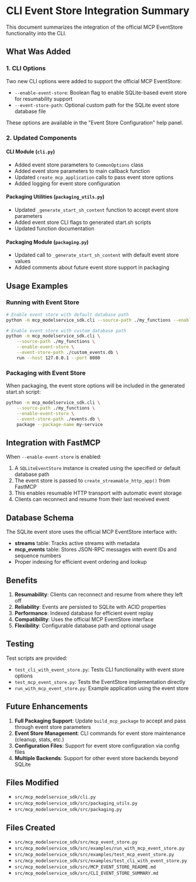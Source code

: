 # CLI Event Store Integration Summary

This document summarizes the integration of the official MCP EventStore functionality into the CLI.

## What Was Added

### 1. CLI Options

Two new CLI options were added to support the official MCP EventStore:

- `--enable-event-store`: Boolean flag to enable SQLite-based event store for resumability support
- `--event-store-path`: Optional custom path for the SQLite event store database file

These options are available in the "Event Store Configuration" help panel.

### 2. Updated Components

#### CLI Module (`cli.py`)
- Added event store parameters to `CommonOptions` class
- Added event store parameters to main callback function
- Updated `create_mcp_application` calls to pass event store options
- Added logging for event store configuration

#### Packaging Utilities (`packaging_utils.py`)
- Updated `_generate_start_sh_content` function to accept event store parameters
- Added event store CLI flags to generated start.sh scripts
- Updated function documentation

#### Packaging Module (`packaging.py`)
- Updated call to `_generate_start_sh_content` with default event store values
- Added comments about future event store support in packaging

## Usage Examples

### Running with Event Store

```bash
# Enable event store with default database path
python -m mcp_modelservice_sdk.cli --source-path ./my_functions --enable-event-store run

# Enable event store with custom database path
python -m mcp_modelservice_sdk.cli \
    --source-path ./my_functions \
    --enable-event-store \
    --event-store-path ./custom_events.db \
    run --host 127.0.0.1 --port 8080
```

### Packaging with Event Store

When packaging, the event store options will be included in the generated start.sh script:

```bash
python -m mcp_modelservice_sdk.cli \
    --source-path ./my_functions \
    --enable-event-store \
    --event-store-path ./events.db \
    package --package-name my-service
```

## Integration with FastMCP

When `--enable-event-store` is enabled:

1. A `SQLiteEventStore` instance is created using the specified or default database path
2. The event store is passed to `create_streamable_http_app()` from FastMCP
3. This enables resumable HTTP transport with automatic event storage
4. Clients can reconnect and resume from their last received event

## Database Schema

The SQLite event store uses the official MCP EventStore interface with:

- **streams** table: Tracks active streams with metadata
- **mcp_events** table: Stores JSON-RPC messages with event IDs and sequence numbers
- Proper indexing for efficient event ordering and lookup

## Benefits

1. **Resumability**: Clients can reconnect and resume from where they left off
2. **Reliability**: Events are persisted to SQLite with ACID properties
3. **Performance**: Indexed database for efficient event replay
4. **Compatibility**: Uses the official MCP EventStore interface
5. **Flexibility**: Configurable database path and optional usage

## Testing

Test scripts are provided:

- `test_cli_with_event_store.py`: Tests CLI functionality with event store options
- `test_mcp_event_store.py`: Tests the EventStore implementation directly
- `run_with_mcp_event_store.py`: Example application using the event store

## Future Enhancements

1. **Full Packaging Support**: Update `build_mcp_package` to accept and pass through event store parameters
2. **Event Store Management**: CLI commands for event store maintenance (cleanup, stats, etc.)
3. **Configuration Files**: Support for event store configuration via config files
4. **Multiple Backends**: Support for other event store backends beyond SQLite

## Files Modified

- `src/mcp_modelservice_sdk/cli.py`
- `src/mcp_modelservice_sdk/src/packaging_utils.py`
- `src/mcp_modelservice_sdk/src/packaging.py`

## Files Created

- `src/mcp_modelservice_sdk/src/mcp_event_store.py`
- `src/mcp_modelservice_sdk/src/examples/run_with_mcp_event_store.py`
- `src/mcp_modelservice_sdk/src/examples/test_mcp_event_store.py`
- `src/mcp_modelservice_sdk/src/examples/test_cli_with_event_store.py`
- `src/mcp_modelservice_sdk/src/MCP_EVENT_STORE_README.md`
- `src/mcp_modelservice_sdk/src/CLI_EVENT_STORE_SUMMARY.md` 